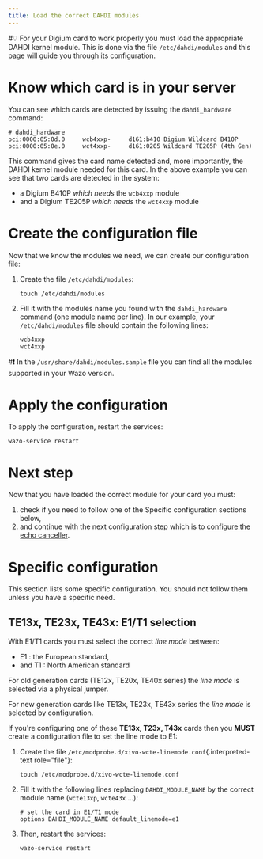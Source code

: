 ```yaml
---
title: Load the correct DAHDI modules
---
```


#:bulb: For your Digium card to work properly you must load the appropriate
DAHDI kernel module. This is done via the file
`/etc/dahdi/modules` and this page will
guide you through its configuration.

Know which card is in your server
=================================

You can see which cards are detected by issuing the `dahdi_hardware`
command:

```ShellSession
# dahdi_hardware
pci:0000:05:0d.0     wcb4xxp-     d161:b410 Digium Wildcard B410P
pci:0000:05:0e.0     wct4xxp-     d161:0205 Wildcard TE205P (4th Gen)
```

This command gives the card name detected and, more importantly, the
DAHDI kernel module needed for this card. In the above example you can
see that two cards are detected in the system:

-   a Digium B410P *which needs* the `wcb4xxp` module
-   and a Digium TE205P *which needs* the `wct4xxp` module

Create the configuration file
=============================

Now that we know the modules we need, we can create our configuration
file:

1.  Create the file `/etc/dahdi/modules`:

        touch /etc/dahdi/modules

2.  Fill it with the modules name you found with the `dahdi_hardware`
    command (one module name per line). In our example, your
    `/etc/dahdi/modules` file should
    contain the following lines:

        wcb4xxp
        wct4xxp

#:exclamation: In the `/usr/share/dahdi/modules.sample`
file you can find all the modules supported in your Wazo version.

Apply the configuration
=======================

To apply the configuration, restart the services:

    wazo-service restart

Next step
=========

Now that you have loaded the correct module for your card you must:

1.  check if you need to follow one of the Specific configuration sections below,
2.  and continue with the next configuration step which is to
    [configure the echo canceller](/uc-doc/administration/hardware/echo_canceller).

Specific configuration
======================

This section lists some specific configuration. You should not follow
them unless you have a specific need.

TE13x, TE23x, TE43x: E1/T1 selection
------------------------------------

With E1/T1 cards you must select the correct *line mode* between:

-   E1 : the European standard,
-   and T1 : North American standard

For old generation cards (TE12x, TE20x, TE40x series) the *line mode* is
selected via a physical jumper.

For new generation cards like TE13x, TE23x, TE43x series the *line mode*
is selected by configuration.

If you're configuring one of these **TE13x, T23x, T43x** cards then you
**MUST** create a configuration file to set the line mode to E1:

1.  Create the file
    `/etc/modprobe.d/xivo-wcte-linemode.conf`{.interpreted-text
    role="file"}:

        touch /etc/modprobe.d/xivo-wcte-linemode.conf

2.  Fill it with the following lines replacing `DAHDI_MODULE_NAME` by
    the correct module name (`wcte13xp`, `wcte43x` ...):

        # set the card in E1/T1 mode
        options DAHDI_MODULE_NAME default_linemode=e1

3.  Then, restart the services:

        wazo-service restart
